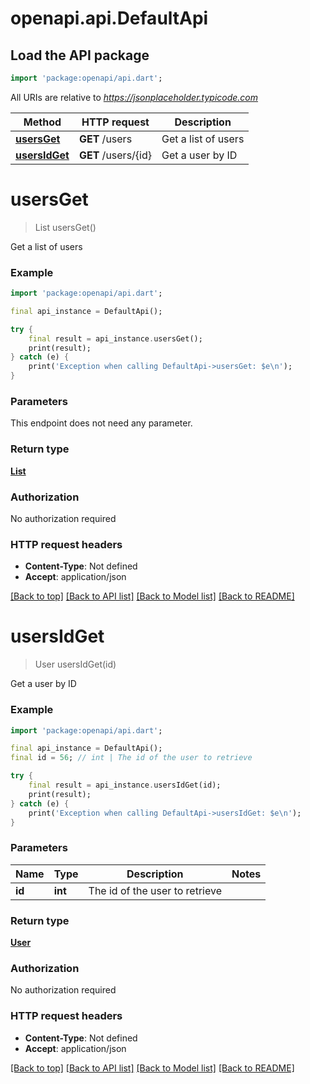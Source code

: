 # openapi.api.DefaultApi

## Load the API package
```dart
import 'package:openapi/api.dart';
```

All URIs are relative to *https://jsonplaceholder.typicode.com*

Method | HTTP request | Description
------------- | ------------- | -------------
[**usersGet**](DefaultApi.md#usersget) | **GET** /users | Get a list of users
[**usersIdGet**](DefaultApi.md#usersidget) | **GET** /users/{id} | Get a user by ID


# **usersGet**
> List<User> usersGet()

Get a list of users

### Example
```dart
import 'package:openapi/api.dart';

final api_instance = DefaultApi();

try {
    final result = api_instance.usersGet();
    print(result);
} catch (e) {
    print('Exception when calling DefaultApi->usersGet: $e\n');
}
```

### Parameters
This endpoint does not need any parameter.

### Return type

[**List<User>**](User.md)

### Authorization

No authorization required

### HTTP request headers

 - **Content-Type**: Not defined
 - **Accept**: application/json

[[Back to top]](#) [[Back to API list]](../README.md#documentation-for-api-endpoints) [[Back to Model list]](../README.md#documentation-for-models) [[Back to README]](../README.md)

# **usersIdGet**
> User usersIdGet(id)

Get a user by ID

### Example
```dart
import 'package:openapi/api.dart';

final api_instance = DefaultApi();
final id = 56; // int | The id of the user to retrieve

try {
    final result = api_instance.usersIdGet(id);
    print(result);
} catch (e) {
    print('Exception when calling DefaultApi->usersIdGet: $e\n');
}
```

### Parameters

Name | Type | Description  | Notes
------------- | ------------- | ------------- | -------------
 **id** | **int**| The id of the user to retrieve | 

### Return type

[**User**](User.md)

### Authorization

No authorization required

### HTTP request headers

 - **Content-Type**: Not defined
 - **Accept**: application/json

[[Back to top]](#) [[Back to API list]](../README.md#documentation-for-api-endpoints) [[Back to Model list]](../README.md#documentation-for-models) [[Back to README]](../README.md)

